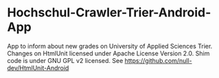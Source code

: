 # Hochschul-Crawler-Trier-Android-App
App to inform about new grades on University of Applied Sciences Trier.
Changes on HtmlUnit licensed under Apache License Version 2.0. Shim code is under GNU GPL v2 licensed. See https://github.com/null-dev/HtmlUnit-Android
